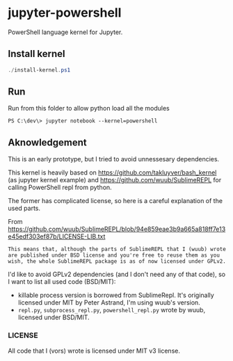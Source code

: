 # jupyter-powershell

PowerShell language kernel for Jupyter.

## Install kernel 

```powershell
./install-kernel.ps1
```

## Run

Run from this folder to allow python load all the modules

```
PS C:\dev\> jupyter notebook --kernel=powershell
```

## Aknowledgement

This is an early prototype, but I tried to avoid unnessesary dependencies.

This kernel is heavily based on https://github.com/takluyver/bash_kernel (as jupyter kernel example) and 
https://github.com/wuub/SublimeREPL for calling PowerShell repl from python.

The former has complicated license, so here is a careful explanation of the used parts.

From https://github.com/wuub/SublimeREPL/blob/94e859eae3b9a665a818ff7e13e45edf303ef87b/LICENSE-LIB.txt

```
This means that, although the parts of SublimeREPL that I (wuub) wrote are published under BSD license and you're free to reuse them as you wish, the whole SublimeREPL package is as of now licensed under GPLv2.
```

I'd like to avoid GPLv2 dependencies (and I don't need any of that code), so I want to list all used code (BSD/MIT):

* killable process version is borrowed from SublimeRepl. It's originally licensed under MIT by Peter Astrand, I'm using wuub's version.
* `repl.py`, `subprocess_repl.py`, `powershell_repl.py` wrote by wuub, licensed under BSD/MIT.


### LICENSE

All code that I (vors) wrote is licensed under MIT v3 license.
